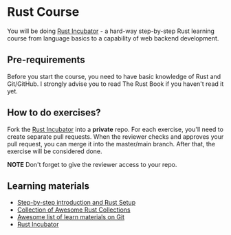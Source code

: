 # Rust Course

You will be doing [Rust Incubator](https://github.com/rust-lang-ua/rust_incubator_eng) - 
a hard-way step-by-step Rust learning course from language basics to a capability of web backend development.

## Pre-requirements

Before you start the course, you need to have basic knowledge of Rust and Git/GitHub. 
I strongly advise you to read The Rust Book if you haven't read it yet.

## How to do exercises?

Fork the [Rust Incubator](https://github.com/rust-lang-ua/rust_incubator_eng) into a **private** repo. 
For each exercise, you'll need to create separate pull requests.
When the reviewer checks and approves your pull request, you can merge it into the master/main branch. After that, the exercise will be considered done.

**NOTE** Don't forget to give the reviewer access to your repo.

## Learning materials

- [Step-by-step introduction and Rust Setup](https://github.com/rust-lang-ua/learn_rust_together/blob/master/introduction.md)
- [Collection of Awesome Rust Collections](https://github.com/rust-lang-ua/learn_rust_together)
- [Awesome list of learn materials on Git](https://github.com/Learn-Together-Pro/LearnGitTogether)
- [Rust Incubator](https://github.com/rust-lang-ua/rust_incubator_eng)
